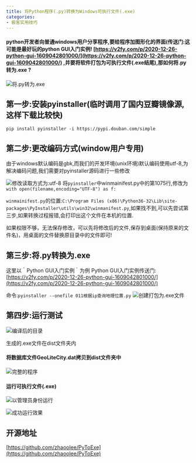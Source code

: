 ```yaml
---
title: 将Python程序(.py)转换为Windows可执行文件(.exe)
categories:
- 极客实用技巧
---
```



#### python开发者向普通windows用户分享程序,要给程序加图形化的界面(传送门:这可能是最好玩的python GUI入门实例! [https://v2fy.com/p/2020-12-26-python-gui-1609042801000/](https://v2fy.com/p/2020-12-26-python-gui-1609042801000/)  ,并要将软件打包为可执行文件(.exe结尾),那如何将.py转为.exe ?


![将.py转为.exe](https://cdn.fangyuanxiaozhan.com/assets/1694226237278PY6QkWaZ.png)


## 第一步:安装pyinstaller(临时调用了国内豆瓣镜像源,这样下载比较快)

```shell
pip install pyinstaller -i https://pypi.douban.com/simple
```

## 第二步:更改编码方式(window用户专用)
由于windows默认编码是gbk,而我们的开发环境(unix环境)默认编码使用utf-8,为解决编码问题,我们需要对pyinstaller源码进行一些修改

![修改读取方式为:utf-8](https://cdn.fangyuanxiaozhan.com/assets/16942262382586sw6mmJ8.png)
将`pyinstaller`中winmainifest.py中的第1075行,修改为`with open(filename,encoding="UTF-8") as f:  `

`winmainifest.py`的位置:`C:\Program Files (x86)\Python36-32\Lib\site-packages\PyInstaller\utils\win32\winmanifest.py`,如果找不到,可以先尝试第三步,如果转换过程报错,会打印出这个文件在本机的位置.

如果权限不够，无法保存修改，可以先将修改后的文件,保存到桌面(保持原来的文件名)，用桌面的文件替换原目录中的文件即可!


## 第三步:将.py转换为.exe

 这里以｀Python GUI入门实例｀为例 Python GUI入门实例传送门: [https://v2fy.com/p/2020-12-26-python-gui-1609042801000/](https://v2fy.com/p/2020-12-26-python-gui-1609042801000/)

命令:`pyinstaller --onefile 011根据ip查询地理位置.py`
![创建打包为.exe文件](https://cdn.fangyuanxiaozhan.com/assets/169422624109824BNf5P3.png)



## 第四步:运行测试


![编译后的目录](https://cdn.fangyuanxiaozhan.com/assets/16942262440873f3hwP85.png)

生成的.exe文件在dist文件夹内

#### 将数据库文件GeoLiteCity.dat拷贝到dist文件夹中


![完整的程序](https://cdn.fangyuanxiaozhan.com/assets/1694226245475CayePayb.png)

#### 运行可执行文件(.exe)


![以管理员身份运行](https://cdn.fangyuanxiaozhan.com/assets/1694226246910JyjDT8AG.png)


![成功运行效果](https://cdn.fangyuanxiaozhan.com/assets/1694226248418ttBde5TM.png)


## 开源地址

[https://github.com/zhaoolee/PyToExe](https://github.com/zhaoolee/PyToExe)